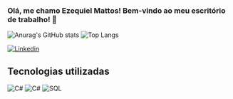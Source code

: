 
### Olá, me chamo Ezequiel Mattos! Bem-vindo ao meu escritório de trabalho! 🤝

![Anurag's GitHub stats](https://github-readme-stats.vercel.app/api?username=EzequielMattos&show_icons=true&theme=dracula)
![Top Langs](https://github-readme-stats.vercel.app/api/top-langs/?username=EzequielMattos&hide_progress=true&theme=dracula)

[![Linkedin](https://img.shields.io/badge/LinkedIn-0077B5?style=for-the-badge&logo=linkedin&logoColor=white)](https://www.linkedin.com/in/ezequielmattos/)

## Tecnologias utilizadas

<div>
  <img aling="center" alt="C#" src="https://img.shields.io/badge/C%23-239120?style=for-the-badge&logo=c-sharp&logoColor=white"/>
  <img aling="center" alt="C#" src="https://img.shields.io/badge/.NET-5C2D91?style=for-the-badge&logo=.net&logoColor=white"/>
  <img aling="center" alt="SQL" src="https://img.shields.io/badge/Microsoft%20SQL%20Server-CC2927?style=for-the-badge&logo=microsoft%20sql%20server&logoColor=white"/>
</div>


